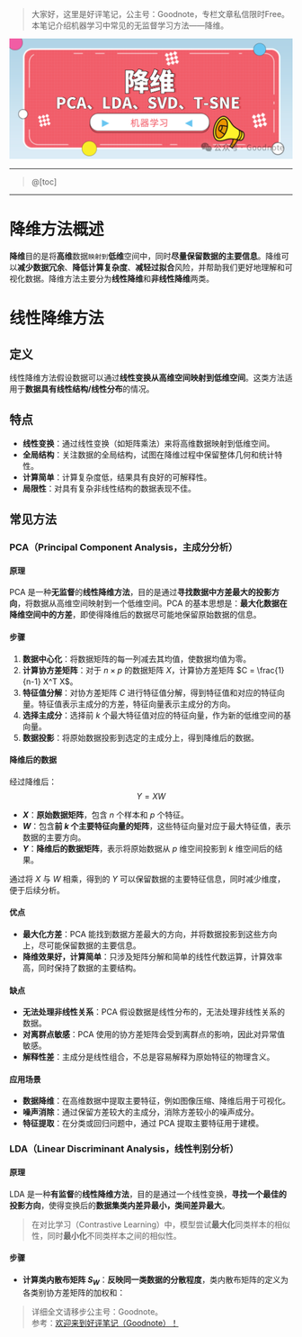 ﻿> 大家好，这里是好评笔记，公主号：Goodnote，专栏文章私信限时Free。本笔记介绍机器学习中常见的无监督学习方法——降维。

![在这里插入图片描述](https://github.com/GoodnoteX/Ai_Interview/blob/main/机器学习笔记/image/11.png)

---

> @[toc]
---
# 降维方法概述

**降维**目的是将**高维**数据`映射到`**低维**空间中，同时**尽量保留数据的主要信息**。降维可以**减少数据冗余**、**降低计算复杂度**、**减轻过拟合**风险，并帮助我们更好地理解和可视化数据。降维方法主要分为**线性降维**和**非线性降维**两类。

# 线性降维方法

## 定义
线性降维方法假设数据可以通过**线性变换从高维空间映射到低维空间**。这类方法适用于**数据具有线性结构/线性分布**的情况。

## 特点
- **线性变换**：通过线性变换（如矩阵乘法）来将高维数据映射到低维空间。
- **全局结构**：关注数据的全局结构，试图在降维过程中保留整体几何和统计特性。
- **计算简单**：计算复杂度低，结果具有良好的可解释性。
- **局限性**：对具有复杂非线性结构的数据表现不佳。

## 常见方法
### PCA（Principal Component Analysis，主成分分析）
#### 原理
PCA 是一种**无监督**的**线性降维方法**，目的是通过**寻找数据中方差最大的投影方向**，将数据从高维空间映射到一个低维空间。PCA 的基本思想是：**最大化数据在降维空间中的方差**，即使得降维后的数据尽可能地保留原始数据的信息。
#### 步骤
1. **数据中心化**：将数据矩阵的每一列减去其均值，使数据均值为零。
2. **计算协方差矩阵**：对于 $n \times p$ 的数据矩阵 $X$，计算协方差矩阵 $C = \frac{1}{n-1} X^T X$。
3. **特征值分解**：对协方差矩阵 $C$ 进行特征值分解，得到特征值和对应的特征向量。特征值表示主成分的方差，特征向量表示主成分的方向。
4. **选择主成分**：选择前 $k$ 个最大特征值对应的特征向量，作为新的低维空间的基向量。
5. **数据投影**：将原始数据投影到选定的主成分上，得到降维后的数据。
#### 降维后的数据
经过降维后：
$$
Y = X W
$$

- **$X$**：**原始数据矩阵**，包含 $n$ 个样本和 $p$ 个特征。
- **$W$**：包含**前 $k$ 个主要特征向量的矩阵**，这些特征向量对应于最大特征值，表示数据的主要方向。
- **$Y$**：**降维后的数据矩阵**，表示将原始数据从 $p$ 维空间投影到 $k$ 维空间后的结果。

通过将 $X$ 与 $W$ 相乘，得到的 $Y$ 可以保留数据的主要特征信息，同时减少维度，便于后续分析。

#### 优点
- **最大化方差**：PCA 能找到数据方差最大的方向，并将数据投影到这些方向上，尽可能保留数据的主要信息。
- **降维效果好，计算简单**：只涉及矩阵分解和简单的线性代数运算，计算效率高，同时保持了数据的主要结构。

#### 缺点
- **无法处理非线性关系**：PCA 假设数据是线性分布的，无法处理非线性关系的数据。
- **对离群点敏感**：PCA 使用的协方差矩阵会受到离群点的影响，因此对异常值敏感。
- **解释性差**：主成分是线性组合，不总是容易解释为原始特征的物理含义。

#### 应用场景
- **数据降维**：在高维数据中提取主要特征，例如图像压缩、降维后用于可视化。
- **噪声消除**：通过保留方差较大的主成分，消除方差较小的噪声成分。
- **特征提取**：在分类或回归问题中，通过 PCA 提取主要特征用于建模。


### LDA（Linear Discriminant Analysis，线性判别分析）
#### 原理
LDA 是一种**有监督**的**线性降维方法**，目的是通过一个线性变换，**寻找一个最佳的投影方向**，使得变换后的**数据集类内差异最小，类间差异最大**。
> 在对比学习（Contrastive Learning）中，模型尝试**最大化**同类样本的相似性，同时**最小化**不同类样本之间的相似性。
#### 步骤
- **计算类内散布矩阵 $S_W$**：**反映同一类数据的分散程度**，类内散布矩阵的定义为各类别协方差矩阵的加权和：




> 详细全文请移步公主号：Goodnote。  
参考：[欢迎来到好评笔记（Goodnote）！](https://mp.weixin.qq.com/s/lCcceUHTrM7wOjnxkfrFsQ)
